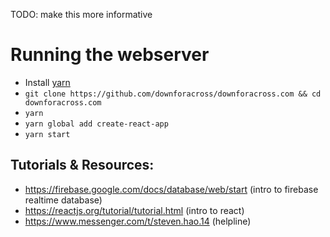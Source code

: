 TODO: make this more informative

# Running the webserver

- Install [yarn](https://yarnpkg.com/en/docs/install/#mac-stable)
- `git clone https://github.com/downforacross/downforacross.com && cd downforacross.com`
- `yarn`
- `yarn global add create-react-app`
- `yarn start`

## Tutorials & Resources:

- https://firebase.google.com/docs/database/web/start (intro to firebase realtime database)
- https://reactjs.org/tutorial/tutorial.html (intro to react)
- https://www.messenger.com/t/steven.hao.14 (helpline)
